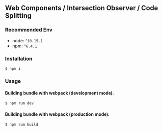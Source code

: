 ## Web Components / Intersection Observer / Code Splitting

### Recommended Env
- node: `^10.15.1`
- npm: `^6.4.1`

### Installation

```
$ npm i
```

### Usage

#### Building bundle with webpack (development mode).

```
$ npm run dev
```

#### Building bundle with webpack (production mode).

```
$ npm run build
```
